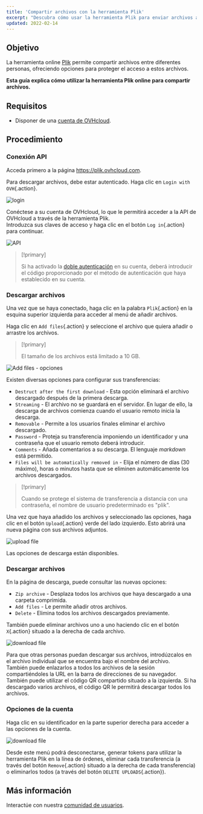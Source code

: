 ```yaml
---
title: 'Compartir archivos con la herramienta Plik'
excerpt: "Descubra cómo usar la herramienta Plik para enviar archivos a otras personas"
updated: 2022-02-14
---
```


## Objetivo

La herramienta online [Plik](https://plik.ovhcloud.com) permite compartir archivos entre diferentes personas, ofreciendo opciones para proteger el acceso a estos archivos.

**Esta guía explica cómo utilizar la herramienta Plik online para compartir archivos.**

## Requisitos

- Disponer de una [cuenta de OVHcloud](/pages/account_and_service_management/account_information/ovhcloud-account-creation).

## Procedimiento

### Conexión API

Acceda primero a la página <https://plik.ovhcloud.com>.

Para descargar archivos, debe estar autenticado. Haga clic en `Login with OVH`{.action}.

![login](images/plik-login-EU.png)

Conéctese a su cuenta de OVHcloud, lo que le permitirá acceder a la API de OVHcloud a través de la herramienta Plik.<br>
Introduzca sus claves de acceso y haga clic en el botón `Log in`{.action} para continuar.

![API](images/api-login-EU.png)

> [!primary]
>
> Si ha activado la [doble autenticación](/pages/account_and_service_management/account_information/secure-ovhcloud-account-with-2fa) en su cuenta, deberá introducir el código proporcionado por el método de autenticación que haya establecido en su cuenta. 

### Descargar archivos

Una vez que se haya conectado, haga clic en la palabra `Plik`{.action} en la esquina superior izquierda para acceder al menú de añadir archivos.

Haga clic en `Add files`{.action} y seleccione el archivo que quiera añadir o arrastre los archivos.

> [!primary]
>
> El tamaño de los archivos está limitado a 10 GB.
>

![Add files - opciones](images/plik-add-files-options.png)

Existen diversas opciones para configurar sus transferencias:

- `Destruct after the first download` - Esta opción eliminará el archivo descargado después de la primera descarga.
- `Streaming` - El archivo no se guardará en el servidor. En lugar de ello, la descarga de archivos comienza cuando el usuario remoto inicia la descarga.
- `Removable` - Permite a los usuarios finales eliminar el archivo descargado.
- `Password` - Proteja su transferencia imponiendo un identificador y una contraseña que el usuario remoto deberá introducir.
- `Comments` - Añada comentarios a su descarga. El lenguaje *markdown* está permitido.
- `Files will be automatically removed in` - Elija el número de días (30 máximo), horas o minutos hasta que se eliminen automáticamente los archivos descargados.

> [!primary]
>
> Cuando se protege el sistema de transferencia a distancia con una contraseña, el nombre de usuario predeterminado es "plik".
>

Una vez que haya añadido los archivos y seleccionado las opciones, haga clic en el botón `Upload`{.action} verde del lado izquierdo. Esto abrirá una nueva página con sus archivos adjuntos.

![upload file](images/plik-upload-EU.png)

Las opciones de descarga están disponibles.

### Descargar archivos

En la página de descarga, puede consultar las nuevas opciones:

- `Zip archive` - Desplaza todos los archivos que haya descargado a una carpeta comprimida.
- `Add files` - Le permite añadir otros archivos.
- `Delete` - Elimina todos los archivos descargados previamente.

También puede eliminar archivos uno a uno haciendo clic en el botón `X`{.action} situado a la derecha de cada archivo.

![download file](images/plik-download-EU.png)

Para que otras personas puedan descargar sus archivos, introdúzcalos en el archivo individual que se encuentra bajo el nombre del archivo.<br>
También puede enlazarlos a todos los archivos de la sesión compartiéndoles la URL en la barra de direcciones de su navegador.<br>
También puede utilizar el código QR compartido situado a la izquierda. Si ha descargado varios archivos, el código QR le permitirá descargar todos los archivos.

### Opciones de la cuenta

Haga clic en su identificador en la parte superior derecha para acceder a las opciones de la cuenta.

![download file](images/account-options.png)

Desde este menú podrá desconectarse, generar tokens para utilizar la herramienta Plik en la línea de órdenes, eliminar cada transferencia (a través del botón `Remove`{.action} situado a la derecha de cada transferencia) o eliminarlos todos (a través del botón `DELETE UPLOADS`{.action}).

## Más información

Interactúe con nuestra [comunidad de usuarios](/links/community).
